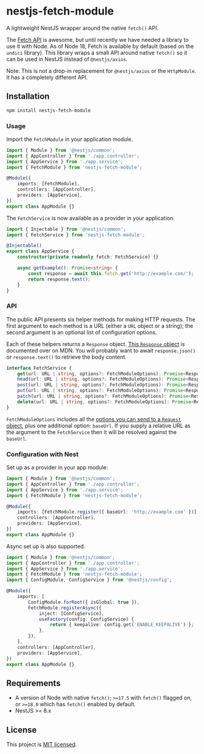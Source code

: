 # nestjs-fetch-module

A lightweight NestJS wrapper around the native `fetch()` API.

The [Fetch API](https://developer.mozilla.org/en-US/docs/Web/API/Fetch_API) is
awesome, but until recently we have needed a library to use it with Node. As of
Node 18, Fetch is available by default (based on the `undici` library). This
library wraps a small API around native `fetch()` so it can be used in NestJS
instead of `@nestjs/axios`.

Note: This is not a drop-in replacement for `@nestjs/axios` or the `HttpModule`.
It has a completely different API.

## Installation

```bash
npm install nestjs-fetch-module
```

### Usage

Import the `FetchModule` in your application module.

```ts
import { Module } from '@nestjs/common';
import { AppController } from './app.controller';
import { AppService } from './app.service';
import { FetchModule } from 'nestjs-fetch-module';

@Module({
	imports: [FetchModule],
	controllers: [AppController],
	providers: [AppService],
})
export class AppModule {}
```

The `FetchService` is now available as a provider in your application.

```ts
import { Injectable } from '@nestjs/common';
import { FetchService } from 'nestjs-fetch-module';

@Injectable()
export class AppService {
	constructor(private readonly fetch: FetchService) {}

	async getExample(): Promise<string> {
		const response = await this.fetch.get('http://example.com/');
		return response.text();
	}
}
```

### API

The public API presents six helper methods for making HTTP requests. The first
argument to each method is a URL (either a `URL` object or a string); the second
argument is an optional list of configuration options.

Each of these helpers returns a `Response` object.
[This `Response` object](https://developer.mozilla.org/en-US/docs/Web/API/Response)
is documented over on MDN. You will probably want to await `response.json()` or
`response.text()` to retrieve the body content.

```ts
interface FetchService {
	get(url: URL | string, options?: FetchModuleOptions): Promise<Response>;
	head(url: URL | string, options?: FetchModuleOptions): Promise<Response>;
	post(url: URL | string, options?: FetchModuleOptions): Promise<Response>;
	put(url: URL | string, options?: FetchModuleOptions): Promise<Response>;
	patch(url: URL | string, options?: FetchModuleOptions): Promise<Response>;
	delete(url: URL | string, options?: FetchModuleOptions): Promise<Response>;
}
```

`FetchModuleOptions` includes all the
[options you can send to a `Request` object](https://developer.mozilla.org/en-US/docs/Web/API/Request/Request),
plus one additional option: `baseUrl`. If you supply a relative URL as the
argument to the `FetchService` then it will be resolved against the `baseUrl`.

### Configuration with Nest

Set up as a provider in your app module:

```ts
import { Module } from '@nestjs/common';
import { AppController } from './app.controller';
import { AppService } from './app.service';
import { FetchModule } from 'nestjs-fetch-module';

@Module({
	imports: [FetchModule.register({ baseUrl: 'http://example.com' })],
	controllers: [AppController],
	providers: [AppService],
})
export class AppModule {}
```

Async set up is also supported.

```ts
import { Module } from '@nestjs/common';
import { AppController } from './app.controller';
import { AppService } from './app.service';
import { FetchModule } from 'nestjs-fetch-module';
import { ConfigModule, ConfigService } from '@nestjs/config';

@Module({
	imports: [
		ConfigModule.forRoot({ isGlobal: true }),
		FetchModule.registerAsync({
			inject: [ConfigService],
			useFactory(config: ConfigService) {
				return { keepalive: config.get('ENABLE_KEEPALIVE') };
			},
		}),
	],
	controllers: [AppController],
	providers: [AppService],
})
export class AppModule {}
```

## Requirements

- A version of Node with native `fetch()`; `>=17.5` with `fetch()` flagged on,
  or `>=18.0` which has `fetch()` enabled by default.
- NestJS >= 8.x

## License

This project is [MIT licensed](LICENSE).
